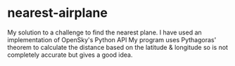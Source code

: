 # nearest-airplane
My solution to a challenge to find the nearest plane. I have used an implementation of OpenSky's Python API
My program uses Pythagoras' theorem to calculate the distance based on the latitude & longitude so is not completely accurate but gives a good idea.
